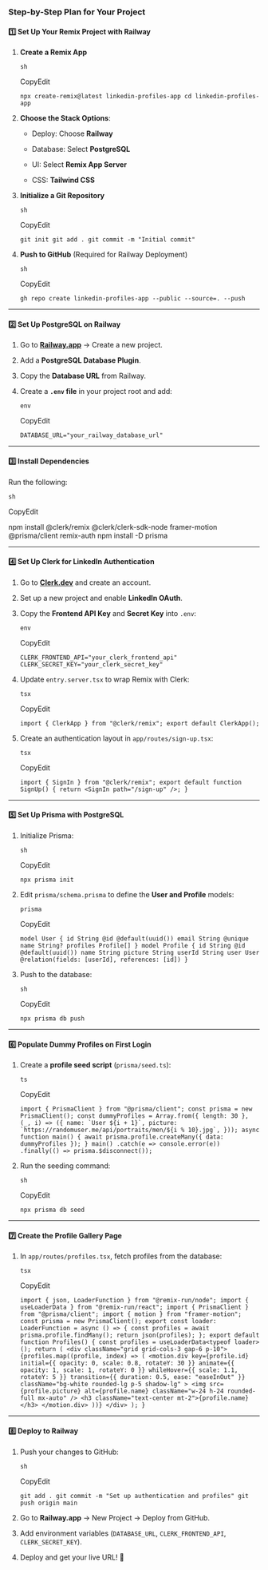 ### **Step-by-Step Plan for Your Project**

#### **1️⃣ Set Up Your Remix Project with Railway**

1. **Create a Remix App**

   ```
   sh
   ```

   CopyEdit

   `npx create-remix@latest linkedin-profiles-app cd linkedin-profiles-app`

2. **Choose the Stack Options**:

   - Deploy: Choose **Railway**

   - Database: Select **PostgreSQL**

   - UI: Select **Remix App Server**

   - CSS: **Tailwind CSS**

3. **Initialize a Git Repository**

   ```
   sh
   ```

   CopyEdit

   `git init git add . git commit -m "Initial commit"`

4. **Push to GitHub** (Required for Railway Deployment)

   ```
   sh
   ```

   CopyEdit

   `gh repo create linkedin-profiles-app --public --source=. --push`

----------

#### **2️⃣ Set Up PostgreSQL on Railway**

1. Go to **[Railway.app](https://railway.app)** → Create a new project.

2. Add a **PostgreSQL Database Plugin**.

3. Copy the **Database URL** from Railway.

4. Create a **`.env` file** in your project root and add:

   ```
   env
   ```

   CopyEdit

   `DATABASE_URL="your_railway_database_url"`

----------

#### **3️⃣ Install Dependencies**

Run the following:

```
sh
```

CopyEdit

npm install @clerk/remix @clerk/clerk-sdk-node framer-motion @prisma/client remix-auth npm install -D prisma

----------

#### **4️⃣ Set Up Clerk for LinkedIn Authentication**

1. Go to **[Clerk.dev](https://clerk.dev/)** and create an account.

2. Set up a new project and enable **LinkedIn OAuth**.

3. Copy the **Frontend API Key** and **Secret Key** into `.env`:

   ```
   env
   ```

   CopyEdit

   `CLERK_FRONTEND_API="your_clerk_frontend_api" CLERK_SECRET_KEY="your_clerk_secret_key"`

4. Update `entry.server.tsx` to wrap Remix with Clerk:

   ```
   tsx
   ```

   CopyEdit

   `import { ClerkApp } from "@clerk/remix"; export default ClerkApp();`

5. Create an authentication layout in `app/routes/sign-up.tsx`:

   ```
   tsx
   ```

   CopyEdit

   `import { SignIn } from "@clerk/remix"; export default function SignUp() { return <SignIn path="/sign-up" />; }`

----------

#### **5️⃣ Set Up Prisma with PostgreSQL**

1. Initialize Prisma:

   ```
   sh
   ```

   CopyEdit

   `npx prisma init`

2. Edit `prisma/schema.prisma` to define the **User and Profile** models:

   ```
   prisma
   ```

   CopyEdit

   `model User { id String @id @default(uuid()) email String @unique name String? profiles Profile[] } model Profile { id String @id @default(uuid()) name String picture String userId String user User @relation(fields: [userId], references: [id]) }`

3. Push to the database:

   ```
   sh
   ```

   CopyEdit

   `npx prisma db push`

----------

#### **6️⃣ Populate Dummy Profiles on First Login**

1. Create a **profile seed script** (`prisma/seed.ts`):

   ```
   ts
   ```

   CopyEdit

   ```` import { PrismaClient } from "@prisma/client"; const prisma = new PrismaClient(); const dummyProfiles = Array.from({ length: 30 }, (_, i) => ({ name: `User ${i + 1}`, picture: `https://randomuser.me/api/portraits/men/${i % 10}.jpg`, })); async function main() { await prisma.profile.createMany({ data: dummyProfiles }); } main() .catch(e => console.error(e)) .finally(() => prisma.$disconnect()); ````

2. Run the seeding command:

   ```
   sh
   ```

   CopyEdit

   `npx prisma db seed`

----------

#### **7️⃣ Create the Profile Gallery Page**

1. In `app/routes/profiles.tsx`, fetch profiles from the database:

   ```
   tsx
   ```

   CopyEdit

   `import { json, LoaderFunction } from "@remix-run/node"; import { useLoaderData } from "@remix-run/react"; import { PrismaClient } from "@prisma/client"; import { motion } from "framer-motion"; const prisma = new PrismaClient(); export const loader: LoaderFunction = async () => { const profiles = await prisma.profile.findMany(); return json(profiles); }; export default function Profiles() { const profiles = useLoaderData<typeof loader>(); return ( <div className="grid grid-cols-3 gap-6 p-10"> {profiles.map((profile, index) => ( <motion.div key={profile.id} initial={{ opacity: 0, scale: 0.8, rotateY: 30 }} animate={{ opacity: 1, scale: 1, rotateY: 0 }} whileHover={{ scale: 1.1, rotateY: 5 }} transition={{ duration: 0.5, ease: "easeInOut" }} className="bg-white rounded-lg p-5 shadow-lg" > <img src={profile.picture} alt={profile.name} className="w-24 h-24 rounded-full mx-auto" /> <h3 className="text-center mt-2">{profile.name}</h3> </motion.div> ))} </div> ); }`

----------

#### **8️⃣ Deploy to Railway**

1. Push your changes to GitHub:

   ```
   sh
   ```

   CopyEdit

   `git add . git commit -m "Set up authentication and profiles" git push origin main`

2. Go to **Railway.app** → New Project → Deploy from GitHub.

3. Add environment variables (`DATABASE_URL`, `CLERK_FRONTEND_API`, `CLERK_SECRET_KEY`).

4. Deploy and get your live URL! 🎉